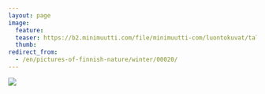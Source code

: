 ```yaml
---
layout: page
image:
  feature:
  teaser: https://b2.minimuutti.com/file/minimuutti-com/luontokuvat/talvi/DSC22739-245px.jpg
  thumb:
redirect_from:
  - /en/pictures-of-finnish-nature/winter/00020/
---
```


![](https://b2.minimuutti.com/file/minimuutti-com/luontokuvat/talvi/DSC22739-800px.jpg)

